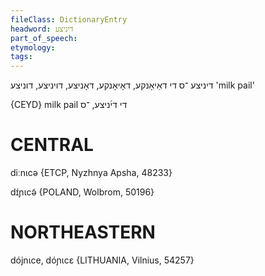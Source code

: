 ```yaml
---
fileClass: DictionaryEntry
headword: דיניצע
part_of_speech: 
etymology: 
tags: 
---
```

דיניצע
־ס
די
דאַיאָנקע‏, דאָיאָנקע, דאָניצע, דויניצע, דוניצע
'milk pail'

{CEYD}
milk pail די די֜ניצע, ־ס

CENTRAL
========

diːnɩcə {ETCP, Nyzhnya Apsha, 48233}

dɪ́ɲɩcə̃ {POLAND, Wolbrom, 50196}

NORTHEASTERN
==============

dójnɩce, dóɲɩcɛ {LITHUANIA, Vilnius, 54257}